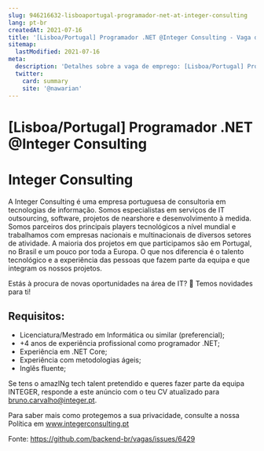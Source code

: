 ```yaml
---
slug: 946216632-lisboaportugal-programador-net-at-integer-consulting
lang: pt-br
createdAt: 2021-07-16
title: '[Lisboa/Portugal] Programador .NET @Integer Consulting - Vaga de Emprego'
sitemap:
  lastModified: 2021-07-16
meta:
  description: 'Detalhes sobre a vaga de emprego: [Lisboa/Portugal] Programador .NET @Integer Consulting'
  twitter:
    card: summary
    site: '@nawarian'
---
```


# [Lisboa/Portugal] Programador .NET @Integer Consulting

# Integer Consulting

A Integer Consulting é uma empresa portuguesa de consultoria em tecnologias de informação. Somos especialistas em serviços de IT outsourcing, software, projetos de nearshore e desenvolvimento à medida. Somos parceiros dos principais players tecnológicos a nível mundial e trabalhamos com empresas nacionais e multinacionais de diversos setores de atividade. A maioria dos projetos em que participamos são em Portugal, no Brasil e um pouco por toda a Europa. O que nos diferencia é o talento tecnológico e a experiência das pessoas que fazem parte da equipa e que integram os nossos projetos.

Estás à procura de novas oportunidades na área de IT? 👀 Temos novidades para ti!

## Requisitos:

- Licenciatura/Mestrado em Informática ou similar (preferencial);
- +4 anos de experiência profissional como programador .NET;
- Experiência em .NET Core;
- Experiência com metodologias ágeis;
- Inglês fluente;

Se tens o amazINg tech talent pretendido e queres fazer parte da equipa INTEGER, responde a este anúncio com o teu CV atualizado para bruno.carvalho@integer.pt.

Para saber mais como protegemos a sua privacidade, consulte a nossa Política em www.integerconsulting.pt

Fonte: https://github.com/backend-br/vagas/issues/6429